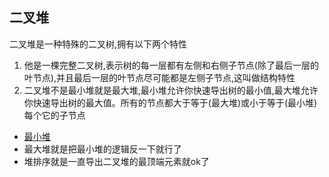 ## 二叉堆
二叉堆是一种特殊的二叉树,拥有以下两个特性

1. 他是一棵完整二叉树,表示树的每一层都有左侧和右侧子节点(除了最后一层的叶节点),并且最后一层的叶节点尽可能都是左侧子节点,这叫做结构特性
2. 二叉堆不是最小堆就是最大堆,最小堆允许你快速导出树的最小值,最大堆允许你快速导出树的最大值。所有的节点都大于等于(最大堆)或小于等于(最小堆)每个它的子节点

- [最小堆](./MinHeap.js)
- 最大堆就是把最小堆的逻辑反一下就行了
- 堆排序就是一直导出二叉堆的最顶端元素就ok了